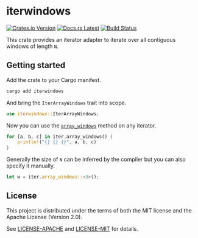 <!-- Generated by cargo-onedoc. DO NOT EDIT. -->

# iterwindows

[![Crates.io Version](https://badgers.space/crates/version/iterwindows)](https://crates.io/crates/iterwindows)
[![Docs.rs Latest](https://badgers.space/badge/docs.rs/latest/blue)](https://docs.rs/iterwindows)
[![Build Status](https://badgers.space/github/checks/rossmacarthur/itermore?label=build)](https://github.com/rossmacarthur/itermore/actions/workflows/build.yaml)

This crate provides an iterator adapter to iterate over all contiguous
windows of length `N`.

## Getting started

Add the crate to your Cargo manifest.

```sh
cargo add iterwindows
```

And bring the `IterArrayWindows` trait into scope.

```rust
use iterwindows::IterArrayWindows;
```

Now you can use the [`array_windows`] method on any iterator.

```rust
for [a, b, c] in iter.array_windows() {
    println!("{} {} {}", a, b, c)
}
```

Generally the size of `N` can be inferred by the compiler but you can also
specify it manually.

```rust
let w = iter.array_windows::<3>();
```

[`array_windows`]: IterArrayWindows::array_windows

## License

This project is distributed under the terms of both the MIT license and the Apache License (Version 2.0).

See [LICENSE-APACHE](LICENSE-APACHE) and [LICENSE-MIT](LICENSE-MIT) for details.

